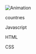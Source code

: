 ![Animation](https://github.com/Kadir-Gursoy/countries/blob/main/countries.gif)


countrıes

Javascript 


HTML

CSS
